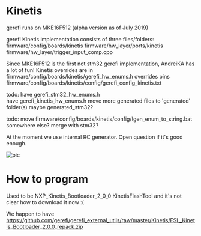 # Kinetis

gerefi runs on MKE16F512 (alpha version as of July 2019)

gerefi Kinetis implementation consists of three files/folders:
  firmware/config/boards/kinetis
  firmware/hw_layer/ports/kinetis
  firmware/hw_layer/trigger_input_comp.cpp
  

Since MKE16F512 is the first not stm32 gerefi implementation, AndreiKA has a lot of fun!
Kinetis overrides are in
   firmware/config/boards/kinetis/gerefi_hw_enums.h overrides pins
   firmware/config/boards/kinetis/config/gerefi_config_kinetis.txt
   
todo:
have gerefi_stm32_hw_enums.h   
have gerefi_kinetis_hw_enums.h
move more generated files to 'generated' folder(s)
maybe generated_stm32?

todo: 
move firmware/config/boards/kinetis/config/!gen_enum_to_string.bat somewhere else? merge with stm32?

At the moment we use internal RC generator. Open question if it's good enough.

![pic](https://raw.githubusercontent.com/wiki/gerefi/gerefi_documentation/Hardware/Deucalion/Deucalion_0_1_half_assembled.jpg)

# How to program

Used to be NXP_Kinetis_Bootloader_2_0_0 KinetisFlashTool and it's not clear how to download it now :(

We happen to have https://github.com/gerefi/gerefi_external_utils/raw/master/Kinetis/FSL_Kinetis_Bootloader_2.0.0_repack.zip
